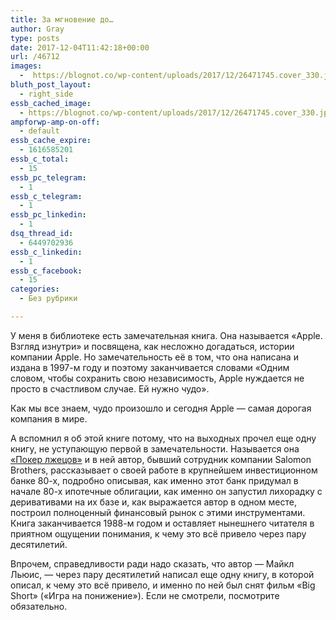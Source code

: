 ```yaml
---
title: За мгновение до…
author: Gray
type: posts
date: 2017-12-04T11:42:18+00:00
url: /46712
images:
  -  https://blognot.co/wp-content/uploads/2017/12/26471745.cover_330.jpg
bluth_post_layout:
  - right_side
essb_cached_image:
  - https://blognot.co/wp-content/uploads/2017/12/26471745.cover_330.jpg
ampforwp-amp-on-off:
  - default
essb_cache_expire:
  - 1616585201
essb_c_total:
  - 15
essb_pc_telegram:
  - 1
essb_c_telegram:
  - 1
essb_pc_linkedin:
  - 1
dsq_thread_id:
  - 6449702936
essb_c_linkedin:
  - 1
essb_c_facebook:
  - 15
categories:
  - Без рубрики

---
```








У меня в библиотеке есть замечательная книга. Она называется &#171;Apple. Взгляд изнутри&#187; и посвящена, как несложно догадаться, истории компании Apple. Но замечательность её в том, что она написана и издана в 1997-м году и поэтому заканчивается словами &#171;Одним словом, чтобы сохранить свою независимость, Apple нуждается не просто в счастливом случае. Ей нужно чудо&#187;.

Как мы все знаем, чудо произошло и сегодня Apple — самая дорогая компания в мире.

А вспомнил я об этой книге потому, что на выходных прочел еще одну книгу, не уступающую первой в замечательности. Называется она [&#171;Покер лжецов&#187;][1] и в ней автор, бывший сотрудник компании Salomon Brothers, рассказывает о своей работе в крупнейшем инвестиционном банке 80-х, подробно описывая, как именно этот банк придумал в начале 80-х ипотечные облигации, как именно он запустил лихорадку с деривативами на их базе и, как выражается автор в одном месте, построил полноценный финансовый рынок с этими инструментами. Книга заканчивается 1988-м годом и оставляет нынешнего читателя в приятном ощущении понимания, к чему это всё привело через пару десятилетий.

Впрочем, справедливости ради надо сказать, что автор — Майкл Льюис, — через пару десятилетий написал еще одну книгу, в которой описал, к чему это всё привело, и именно по ней был снят фильм &#171;Big Short&#187; (&#171;Игра на понижение&#187;). Если не смотрели, посмотрите обязательно.

 [1]: https://www.litres.ru/maykl-luis/poker-lzhecov/?lfrom=185352
